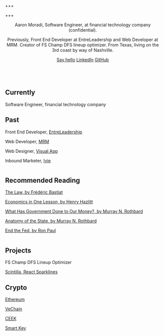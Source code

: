 +++

+++

<main role="main" class="main">
  <header class="header">
    <!-- headshot here -->
    <div class="header-content">
      <p>Aaron Moradi, Software Engineer, at financial technology company (confidential).</p>
      <p>Previously, Front End Developer at EntreLeadership and Web Developer at MRM.
        Creator of FS Champ DFS lineup optimizer.
        From Texas, living on the 3rd coast by way of Nashville.
      </p>
    </div>
    <div class="header-links">
      <a href="mailto:moradi.aaron@gmail.com">Say hello</a>
      <a href="https://www.linkedin.com/in/aaron-moradi-71a61b47/" target="_blank">LinkedIn</a>
      <a href="https://github.com/amoradi/" target="_blank">GitHub</a>
    </div>
  </header>
  <section class="content">
    <div class="column">
      <h2>Currently</h2>
      <div>
        <p>Software Engineer, financial technology company</p>
      </div>
      <h2>Past</h2>
      <div>
        <p>Front End Developer, <a href="https://www.entreleadership.com/" target="_blank">EntreLeadership</a></p>
        <p>Web Developer, <a href="https://www.mrm.com/index.html" target="_blank">MRM</a></p>
        <p>Web Designer, <a href="https://www.visualapp.com/" target="_blank">Visual App</a></p>
        <p>Inbound Marketer, <a href="https://ivieinc.com/" target="_blank">Ivie</a></p>
      </div>
    </div>
    <div class="column">
      <h2>Recommended Reading</h2>
      <div>
        <p><a href="https://www.gutenberg.org/files/44800/44800-h/44800-h.htm" target="_blank">The Law, by Frédéric Bastiat</a></p>
        <p><a href="https://fee.org/resources/economics-in-one-lesson/" target="_blank">Economics in One Lesson, by Henry Hazlitt</a></p>
        <p><a href="https://mises.org/library/what-has-government-done-our-money" target="_blank">What Has Government Done to Our Money?, by Murray N. Rothbard</a></p>
        <p><a href="https://www.amazon.com/Anatomy-State-Murray-Rothbard/dp/1614279888" target="_blank">Anatomy of the State, by Murray N. Rothbard</a></p>
        <p><a href="https://www.amazon.com/End-Fed-Ron-Paul/dp/0446549193" target="_blank">End the Fed, by Ron Paul</a></p>
      </div>
    </div>
    <div class="column">
      <h2>Projects</h2>
      <div>
        <p>FS Champ DFS Lineup Optimizer</p>
        <p><a href="https://www.npmjs.com/package/scintilla" target="_blank">Scintilla, React Sparklines</a></p>
      </div>
      <h2>Crypto</h2>
      <div>
      <p><a href="https://ethereum.org/en/" target="_blank">Ethereum</a></p>
        <p><a href="https://www.vechain.org/" target="_blank">VeChain</a></p>
        <p><a href="https://www.ceek.com/" target="_blank">CEEK</a></p>
        <p><a href="https://smartkeyplatform.io/" target="_blank">Smart Key</a></p>
      </div>
    </div>
  </section>
</main>